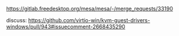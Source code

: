 https://gitlab.freedesktop.org/mesa/mesa/-/merge_requests/33190

discuss: https://github.com/virtio-win/kvm-guest-drivers-windows/pull/943#issuecomment-2668435290
